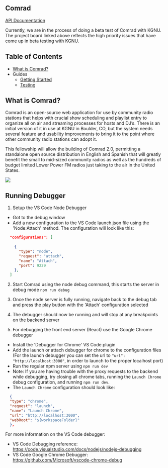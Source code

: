## Comrad

[API Documentation](https://apidocs.getcomrad.org)

Currently, we are in the process of doing a beta test of Comrad with KGNU. The project board linked above reflects the high priority issues that have come up in beta testing with KGNU.

## Table of Contents

- [What is Comrad?](./docs/comrad.md)
- Guides
    - [Getting Started](./docs/getting_started.md)
    - [Testing](./docs/testing.md)

## What is Comrad?

Comrad is an open-source web application for use by community radio stations that helps with crucial show scheduling and playlist entry to organize all on air and streaming processes for hosts and DJ’s. There is an initial version of it in use at KGNU in Boulder, CO, but the system needs several feature and usability improvements to bring it to the point where other community radio stations can adopt it.

This fellowship will allow the building of Comrad 2.0, permitting a standalone open source distribution in English and Spanish that will greatly benefit the small to mid-sized community radios as well as the hundreds of budget limited Lower Power FM radios just taking to the air in the United States.

![](./docs/images/ComradUI-1.png)

## Running Debugger
1. Setup the VS Code Node Debugger
  - Got to the debug window
  - Add a new configuration to the VS Code launch.json file using the 'Node:Attach' method.  The configuration will look like this:
  ```json
    "configurations": [
      
      {
        "type": "node",
        "request": "attach",
        "name": "Attach",
        "port": 9229
      },
    ]
  ```

2. Start Comrad using the node debug command, this starts the server in debug mode `npm run debug`

3. Once the node server is fully running, navigate back to the debug tab and press the play button with the 'Attach' configuration selected

4. The debugger should now be running and will stop at any breakpoints on the backend server

5. For debugging the front end server (React) use the Google Chrome debugger
  - Install the 'Debugger for Chrome' VS Code plugin
  - Add the launch or attach debugger for chrome to the configuration files (For the launch debugger you can set the url to `"url": "http://localhost:3000"`, in order to launch to the proper localhost port)
  - Run the regular npm server using `npm run dev`
  - Note:  If you are having trouble with the proxy requests to the backend while debugging, try closing all chrome tabs, running the `Launch Chrome` debug configuration, and running `npm run dev`.
  - The `Launch Chrome` configuration should look like:
  ```json
    {
    "type": "chrome",
    "request": "launch",
    "name": "Launch Chrome",
    "url": "http://localhost:3000",
    "webRoot": "${workspaceFolder}"
    },
  ```

For more information on the VS Code debugger:
 - VS Code Debugging reference: https://code.visualstudio.com/docs/nodejs/nodejs-debugging
 - VS Code Google Chrome Debugger:  https://github.com/Microsoft/vscode-chrome-debug
